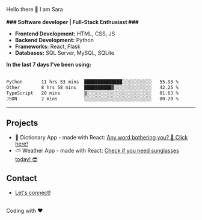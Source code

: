 Hello there 👋
I am Sara
<br/>
<br/>
<b>### Software developer | Full-Stack Enthusiast ### </b>
<br/>
<ul>
<li><b>Frontend Development:</b> HTML, CSS, JS</li>
<li><b>Backend Development:</b> Python</li>
<li><b>Frameworks:</b> React, Flask</li>
<li><b>Databases:</b> SQL Server, MySQL, SQLite</li>
</ul>
<b>In the last 7 days I've been using:</b>
<br/>
<br/>
 <!--START_SECTION:waka-->

```txt
Python       11 hrs 53 mins  ██████████████░░░░░░░░░░░   55.93 %
Other        8 hrs 58 mins   ██████████▓░░░░░░░░░░░░░░   42.25 %
TypeScript   20 mins         ▒░░░░░░░░░░░░░░░░░░░░░░░░   01.63 %
JSON         2 mins          ░░░░░░░░░░░░░░░░░░░░░░░░░   00.20 %
```

<!--END_SECTION:waka-->
<hr>
<h2>Projects</h2>
<ul>
  <li> 📖 Dictionary App - made with React: <a href='https://github.com/saritamanu/dictionary_project1'>Any word bothering you? 🤔 Click here! </a></li>
  <li> ⛅ Weather App - made with React: <a href='https://github.com/saritamanu/weather-react'>Check if you need sunglasses today! 😎 </a></li>
</ul>

<h2>Contact</h2>
<ul>
  <li><a href='https://www.linkedin.com/in/sara-m-dias/'>Let's connect!</a></li>
</ul>
<br/>
<footer>Coding with ❤️</footer>
